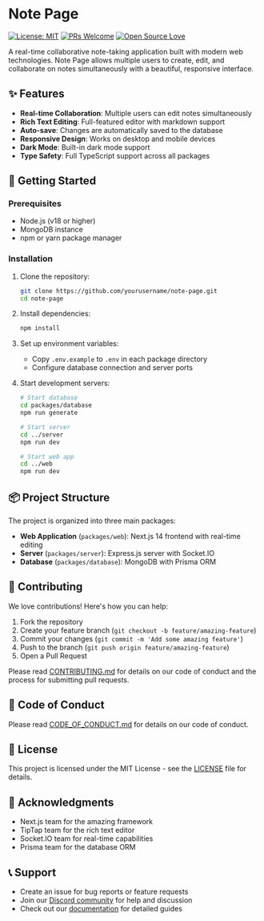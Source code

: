 # Note Page

[![License: MIT](https://img.shields.io/badge/License-MIT-yellow.svg)](https://opensource.org/licenses/MIT)
[![PRs Welcome](https://img.shields.io/badge/PRs-welcome-brightgreen.svg)](http://makeapullrequest.com)
[![Open Source Love](https://badges.frapsoft.com/os/v1/open-source.svg?v=103)](https://github.com/ellerbrock/open-source-badges/)

A real-time collaborative note-taking application built with modern web technologies. Note Page allows multiple users to create, edit, and collaborate on notes simultaneously with a beautiful, responsive interface.

## ✨ Features

- **Real-time Collaboration**: Multiple users can edit notes simultaneously
- **Rich Text Editing**: Full-featured editor with markdown support
- **Auto-save**: Changes are automatically saved to the database
- **Responsive Design**: Works on desktop and mobile devices
- **Dark Mode**: Built-in dark mode support
- **Type Safety**: Full TypeScript support across all packages

## 🚀 Getting Started

### Prerequisites

- Node.js (v18 or higher)
- MongoDB instance
- npm or yarn package manager

### Installation

1. Clone the repository:
   ```bash
   git clone https://github.com/yourusername/note-page.git
   cd note-page
   ```

2. Install dependencies:
   ```bash
   npm install
   ```

3. Set up environment variables:
   - Copy `.env.example` to `.env` in each package directory
   - Configure database connection and server ports

4. Start development servers:
   ```bash
   # Start database
   cd packages/database
   npm run generate

   # Start server
   cd ../server
   npm run dev

   # Start web app
   cd ../web
   npm run dev
   ```

## 📦 Project Structure

The project is organized into three main packages:

- **Web Application** (`packages/web`): Next.js 14 frontend with real-time editing
- **Server** (`packages/server`): Express.js server with Socket.IO
- **Database** (`packages/database`): MongoDB with Prisma ORM

## 🤝 Contributing

We love contributions! Here's how you can help:

1. Fork the repository
2. Create your feature branch (`git checkout -b feature/amazing-feature`)
3. Commit your changes (`git commit -m 'Add some amazing feature'`)
4. Push to the branch (`git push origin feature/amazing-feature`)
5. Open a Pull Request

Please read [CONTRIBUTING.md](CONTRIBUTING.md) for details on our code of conduct and the process for submitting pull requests.

## 📝 Code of Conduct

Please read [CODE_OF_CONDUCT.md](CODE_OF_CONDUCT.md) for details on our code of conduct.

## 📄 License

This project is licensed under the MIT License - see the [LICENSE](LICENSE) file for details.

## 🙏 Acknowledgments

- Next.js team for the amazing framework
- TipTap team for the rich text editor
- Socket.IO team for real-time capabilities
- Prisma team for the database ORM

## 📞 Support

- Create an issue for bug reports or feature requests
- Join our [Discord community](https://discord.gg/your-discord) for help and discussion
- Check out our [documentation](https://note-page-docs.vercel.app) for detailed guides 